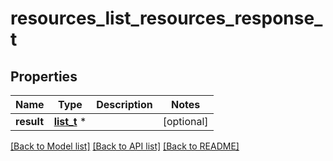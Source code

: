 # resources_list_resources_response_t

## Properties
Name | Type | Description | Notes
------------ | ------------- | ------------- | -------------
**result** | [**list_t**](resources_resource_info.md) \* |  | [optional] 

[[Back to Model list]](../README.md#documentation-for-models) [[Back to API list]](../README.md#documentation-for-api-endpoints) [[Back to README]](../README.md)


